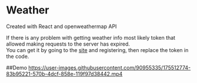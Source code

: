 # Weather
Created with React and openweathermap API

If there is any problem with getting weather info most likely token that allowed making requests to the server has expired.
<br>
You can get it by going to the [site](https://openweathermap.org/) and registering, then replace the token in the code.

##Demo
https://user-images.githubusercontent.com/90955335/175512774-83b95221-570b-4dcf-858e-119f97d38442.mp4

